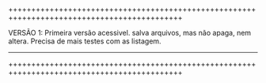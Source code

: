 ++++++++++++++++++++++++++++++++++++++++++++++++++++++++++++++++++++++++++++++++++++++++++++

VERSÃO 1:
Primeira versão acessivel. salva arquivos, mas não apaga, nem altera.
Precisa de mais testes com as listagem.

********************************************************************************************
++++++++++++++++++++++++++++++++++++++++++++++++++++++++++++++++++++++++++++++++++++++++++++
